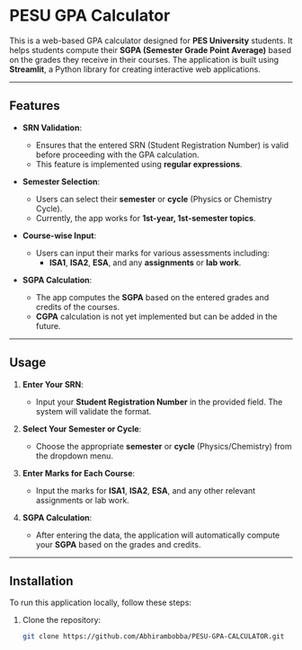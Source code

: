 # PESU GPA Calculator

This is a web-based GPA calculator designed for **PES University** students. It helps students compute their **SGPA (Semester Grade Point Average)** based on the grades they receive in their courses. The application is built using **Streamlit**, a Python library for creating interactive web applications.

---

## Features

- **SRN Validation**: 
  - Ensures that the entered SRN (Student Registration Number) is valid before proceeding with the GPA calculation.
  - This feature is implemented using **regular expressions**.

- **Semester Selection**:
  - Users can select their **semester** or **cycle** (Physics or Chemistry Cycle).
  - Currently, the app works for **1st-year, 1st-semester topics**.

- **Course-wise Input**:
  - Users can input their marks for various assessments including:
    - **ISA1**, **ISA2**, **ESA**, and any **assignments** or **lab work**.

- **SGPA Calculation**:
  - The app computes the **SGPA** based on the entered grades and credits of the courses.
  - **CGPA** calculation is not yet implemented but can be added in the future.

---

## Usage

1. **Enter Your SRN**: 
   - Input your **Student Registration Number** in the provided field. The system will validate the format.

2. **Select Your Semester or Cycle**:
   - Choose the appropriate **semester** or **cycle** (Physics/Chemistry) from the dropdown menu.

3. **Enter Marks for Each Course**:
   - Input the marks for **ISA1**, **ISA2**, **ESA**, and any other relevant assignments or lab work.

4. **SGPA Calculation**:
   - After entering the data, the application will automatically compute your **SGPA** based on the grades and credits.

---

## Installation

To run this application locally, follow these steps:

1. Clone the repository:
   ```bash
   git clone https://github.com/Abhirambobba/PESU-GPA-CALCULATOR.git
